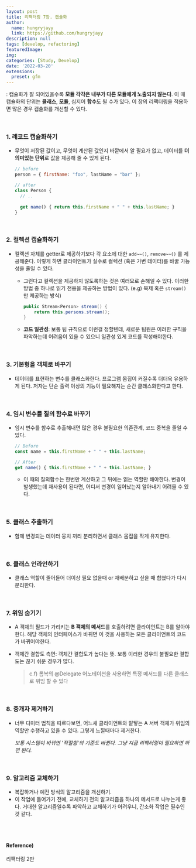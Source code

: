 ```yaml
---
layout: post
title: 리팩터링 7장. 캡슐화
author: 
  name: hungryjayy
  link: https://github.com/hungryjayy
description: null
tags: [develop, refactoring]
featuredImage: 
img: 
categories: [Study, Develop]
date: '2022-03-20'
extensions:
  preset: gfm
---
```


: 캡슐화가 잘 되어있을수록 **모듈 각각은 내부가 다른 모듈에게 노출되지 않는다**. 이 때 캡슐화의 단위는 **클래스**, **모듈**, 심지어 **함수**도 될 수가 있다. 이 장의 리팩터링을 적용하면 많은 경우 캡슐화를 개선할 수 있다.

<br>

### 1. 레코드 캡슐화하기

* 무엇이 저장된 값이고, 무엇이 계산된 값인지 바깥에서 알 필요가 없고, 데이터를 **더 의미있는 단위**로 값을 제공해 줄 수 있게 된다.

  ```javascript
  // before
  person = { firstName: "foo", lastName = "bar" };
  
  // after
  class Person {
    // ..
    
    get name() { return this.firstName + " " + this.lastName; }
  }
  ```

<br>

### 2. 컬렉션 캡슐화하기

* 컬렉션 자체를 getter로 제공하기보다 각 요소에 대한 `add~~()`, `remove~~()` 를 제공해준다. 이렇게 하면 클라이언트가 실수로 컬렉션 (혹은 가변 데이터)를 바꿀 가능성을 줄일 수 있다.

  * 그런다고 컬렉션을 제공하지 않도록하는 것은 여러모로 손해일 수 있다. 이러한 방법 중 하나로 읽기 전용을 제공하는 방법이 있다. (e.g) 복제 혹은 `stream()` 만 제공하는 방식)

    ```java
    public Stream<Person> stream() {
        return this.persons.stream();
    }
    ```

  * **코드 일관성**: 보통 팀 규칙으로 이런걸 정할텐데, 새로운 팀원은 이러한 규칙을 파악하는데 어려움이 있을 수 있으니 일관성 있게 코드를 작성해야한다.

<br>

### 3. 기본형을 객체로 바꾸기

* 데이터를 표현하는 변수를 클래스화한다. 프로그램 몸집이 커질수록 더더욱 유용하게 된다. 저자는 단순 출력 이상의 기능이 필요해지는 순간 클래스화한다고 한다.

<br>

### 4. 임시 변수를 질의 함수로 바꾸기

* 임시 변수를 함수로 추출해내면 많은 경우 불필요한 의존관계, 코드 중복을 줄일 수 있다.

  ```javascript
  // Before
  const name = this.firstName + " " + this.lastName;
  
  // After
  get name() { this.firstName + " " + this.lastName; }
  ```

  * 이 때의 질의함수는 한번만 계산하고 그 뒤에는 읽는 역할만 해야한다. 변경이 발생했는데 재사용이 된다면, 어디서 변경이 일어났는지 알아내기 어려울 수 있다.

<br>

### 5. 클래스 추출하기

* 함께 변경되는 데이터 뭉치 끼리 분리하면서 클래스 몸집을 작게 유지한다.

<br>

### 6. 클래스 인라인하기

* 클래스 역할이 줄어들어 더이상 필요 없을때 or 재배분하고 싶을 때 합쳤다가 다시 분리한다.

<br>

### 7. 위임 숨기기

* A 객체의 필드가 가리키는 **B 객체의 메서드**를 호출하려면 클라이언트는 B를 알아야한다. 해당 객체의 인터페이스가 바뀌면 이 것을 사용하는 모든 클라이언트의 코드가 바뀌어야한다.

* 객체간 결합도 측면: 객체간 결합도가 높다는 뜻. 보통 이러한 경우의 불필요한 결합도는 끊기 쉬운 경우가 많다.

  > c.f) 롬복의 @Delegate 어노테이션을 사용하면 특정 메서드를 다른 클래스로 위임 할 수 있다

<br>

### 8. 중개자 제거하기

* 너무 디미터 법칙을 따르다보면, 어느새 클라이언트와 맡닿는 A 서버 객체가 위임의 역할만 수행하고 있을 수 있다. 그렇게 느낄때마다 제거한다.

  *보통 시스템이 바뀌면 '적절함'의 기준도 바뀐다. 그냥 지금 리팩터링이 필요하면 하면 된다.*

<br>

### 9. 알고리즘 교체하기

* 복잡하거나 예전 방식의 알고리즘을 개선하기.
* 이 작업에 들어가기 전에, 교체하기 전의 알고리즘을 하나의 메서드로 나누는게 좋다. 거대한 알고리즘일수록 파악하고 교체하기가 어려우니, 간소화 작업은 필수인 것 같다.

<br><br>

#### Reference)

리팩터링 2판